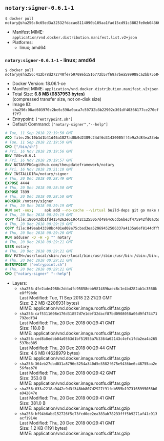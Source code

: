 ## `notary:signer-0.6.1-1`

```console
$ docker pull notary@sha256:8c65ed3a32532fdacae8114090b109aa1fad15cd91c3802fe0eb043669cf21cf
```

-	Manifest MIME: `application/vnd.docker.distribution.manifest.list.v2+json`
-	Platforms:
	-	linux; amd64

### `notary:signer-0.6.1-1` - linux; amd64

```console
$ docker pull notary@sha256:412b78d272740fe7b9708eb1516772b57f69a7bea599988ca2bb75584f5fcdbe
```

-	Docker Version: 18.06.1-ce
-	Manifest MIME: `application/vnd.docker.distribution.manifest.v2+json`
-	Total Size: **6.8 MB (6837953 bytes)**  
	(compressed transfer size, not on-disk size)
-	Image ID: `sha256:08ad603970c2be6c590a0aca7c50732b3b22902c301df40366177ce270eff7f7`
-	Entrypoint: `["entrypoint.sh"]`
-	Default Command: `["notary-signer","--help"]`

```dockerfile
# Tue, 11 Sep 2018 22:19:50 GMT
ADD file:25c10b1d1b41d46a1827ad0b0d2389c24df6d31430005ff4e9a2d84ea23ebd42 in / 
# Tue, 11 Sep 2018 22:19:50 GMT
CMD ["/bin/sh"]
# Fri, 16 Nov 2018 20:19:56 GMT
ENV TAG=v0.6.1
# Fri, 16 Nov 2018 20:19:57 GMT
ENV NOTARYPKG=github.com/theupdateframework/notary
# Fri, 16 Nov 2018 20:21:18 GMT
ENV INSTALLDIR=/notary/signer
# Thu, 20 Dec 2018 00:28:49 GMT
EXPOSE 4444
# Thu, 20 Dec 2018 00:28:50 GMT
EXPOSE 7899
# Thu, 20 Dec 2018 00:28:50 GMT
WORKDIR /notary/signer
# Thu, 20 Dec 2018 00:29:19 GMT
RUN set -eux;     apk add --no-cache --virtual build-deps git go make musl-dev;     go version | grep 'go1.10.7 ';     export GOPATH=/go GOCACHE=/go/cache;     mkdir -p ${GOPATH}/src/${NOTARYPKG};     git clone -b ${TAG} --depth 1 https://${NOTARYPKG} ${GOPATH}/src/${NOTARYPKG};     make -C ${GOPATH}/src/${NOTARYPKG} PREFIX=. ./bin/static/notary-signer;     cp -vL ${GOPATH}/src/${NOTARYPKG}/bin/static/notary-signer ./;     apk del --no-network build-deps;     rm -rf ${GOPATH}
# Thu, 20 Dec 2018 00:29:19 GMT
COPY file:180643db1fd4154262e619c42c1255057d49a4c6cd56be3f475942fd0a35a236 in . 
# Thu, 20 Dec 2018 00:29:19 GMT
COPY file:849eab43398bc401ed08e75cbad3ea52969452506337a4135a0ef8144dff93ad in . 
# Thu, 20 Dec 2018 00:29:20 GMT
RUN adduser -D -H -g "" notary
# Thu, 20 Dec 2018 00:29:21 GMT
USER notary
# Thu, 20 Dec 2018 00:29:21 GMT
ENV PATH=/usr/local/sbin:/usr/local/bin:/usr/sbin:/usr/bin:/sbin:/bin:/notary/signer
# Thu, 20 Dec 2018 00:29:21 GMT
ENTRYPOINT ["entrypoint.sh"]
# Thu, 20 Dec 2018 00:29:21 GMT
CMD ["notary-signer" "--help"]
```

-	Layers:
	-	`sha256:4fe2ade4980c2dda4fc95858ebb981489baec8c1e4bd282ab1c3560be8ff9bde`  
		Last Modified: Tue, 11 Sep 2018 22:21:23 GMT  
		Size: 2.2 MB (2206931 bytes)  
		MIME: application/vnd.docker.image.rootfs.diff.tar.gzip
	-	`sha256:caf5311608e176d31857d7e1def32dacf87bd0908058a06d9f474471792edf34`  
		Last Modified: Thu, 20 Dec 2018 00:29:41 GMT  
		Size: 118.0 B  
		MIME: application/vnd.docker.image.rootfs.diff.tar.gzip
	-	`sha256:ced8a8edbb04a0563d1bf51955a7b3364a62143c4efc1fda2ea4a265537be385`  
		Last Modified: Thu, 20 Dec 2018 00:29:44 GMT  
		Size: 4.6 MB (4628979 bytes)  
		MIME: application/vnd.docker.image.rootfs.diff.tar.gzip
	-	`sha256:364eb27cbd031a8796e3254a340d5e3582f675e9436be6c48755aa2e56faab70`  
		Last Modified: Thu, 20 Dec 2018 00:29:42 GMT  
		Size: 353.0 B  
		MIME: application/vnd.docker.image.rootfs.diff.tar.gzip
	-	`sha256:033a2218a9442c9d3f348bb807d2927f91fdb555b1973165995056b0a942847e`  
		Last Modified: Thu, 20 Dec 2018 00:29:41 GMT  
		Size: 381.0 B  
		MIME: application/vnd.docker.image.rootfs.diff.tar.gzip
	-	`sha256:bf94b6abd152726f5c73fcd0ee2ea383ab78233fff5b9271af41c913acf1914e`  
		Last Modified: Thu, 20 Dec 2018 00:29:41 GMT  
		Size: 1.2 KB (1191 bytes)  
		MIME: application/vnd.docker.image.rootfs.diff.tar.gzip
